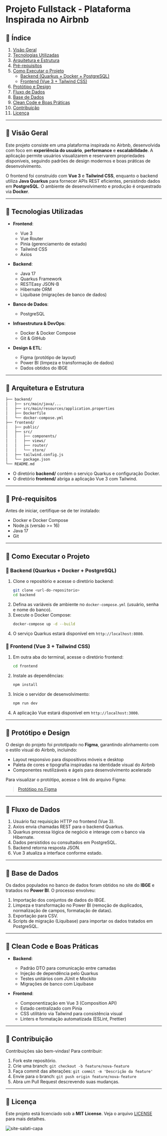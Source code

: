 # Projeto Fullstack - Plataforma Inspirada no Airbnb

## 🔹 Índice

1. [Visão Geral](#visão-geral)
2. [Tecnologias Utilizadas](#tecnologias-utilizadas)
3. [Arquitetura e Estrutura](#arquitetura-e-estrutura)
4. [Pré-requisitos](#pré-requisitos)
5. [Como Executar o Projeto](#como-executar-o-projeto)
   - [Backend (Quarkus + Docker + PostgreSQL)](#backend)
   - [Frontend (Vue 3 + Tailwind CSS)](#frontend)
6. [Protótipo e Design](#protótipo-e-design)
7. [Fluxo de Dados](#fluxo-de-dados)
8. [Base de Dados](#base-de-dados)
9. [Clean Code e Boas Práticas](#clean-code-e-boas-práticas)
10. [Contribuição](#contribuição)
11. [Licença](#licença)

---

## 🔹 Visão Geral

Este projeto consiste em uma plataforma inspirada no Airbnb, desenvolvida com foco em **experiência do usuário**, **performance** e **escalabilidade**. A aplicação permite usuários visualizarem e reservarem propriedades disponíveis, seguindo padrões de design modernos e boas práticas de desenvolvimento.

O frontend foi construído com **Vue 3** e **Tailwind CSS**, enquanto o backend utiliza **Java Quarkus** para fornecer APIs REST eficientes, persistindo dados em **PostgreSQL**. O ambiente de desenvolvimento e produção é orquestrado via **Docker**.

---

## 🔹 Tecnologias Utilizadas

- **Frontend**:
  - Vue 3
  - Vue Router
  - Pinia (gerenciamento de estado)
  - Tailwind CSS
  - Axios

- **Backend**:
  - Java 17
  - Quarkus Framework
  - RESTEasy JSON-B
  - Hibernate ORM
  - Liquibase (migrações de banco de dados)

- **Banco de Dados**:
  - PostgreSQL

- **Infraestrutura & DevOps**:
  - Docker & Docker Compose
  - Git & GitHub

- **Design & ETL**:
  - Figma (protótipo de layout)
  - Power BI (limpeza e transformação de dados)
  - Dados obtidos do IBGE

---

## 🔹 Arquitetura e Estrutura

```bash
├── backend/
│   ├── src/main/java/...
│   ├── src/main/resources/application.properties
│   ├── Dockerfile
│   └── docker-compose.yml
├── frontend/
│   ├── public/
│   ├── src/
│   │   ├── components/
│   │   ├── views/
│   │   ├── router/
│   │   └── store/
│   ├── tailwind.config.js
│   └── package.json
└── README.md
```

- O diretório **backend/** contém o serviço Quarkus e configuração Docker.
- O diretório **frontend/** abriga a aplicação Vue 3 com Tailwind.

---

## 🔹 Pré-requisitos

Antes de iniciar, certifique-se de ter instalado:

- Docker e Docker Compose
- Node.js (versão >= 16)
- Java 17
- Git

---

## 🔹 Como Executar o Projeto

### 🔹 Backend (Quarkus + Docker + PostgreSQL)

1. Clone o repositório e acesse o diretório backend:
   ```bash
   git clone <url-do-repositorio>
   cd backend
   ```
2. Defina as variáveis de ambiente no `docker-compose.yml` (usuário, senha e nome do banco).
3. Execute o Docker Compose:
   ```bash
   docker-compose up -d --build
   ```
4. O serviço Quarkus estará disponível em `http://localhost:8080`.

### 🔹 Frontend (Vue 3 + Tailwind CSS)

1. Em outra aba do terminal, acesse o diretório frontend:
   ```bash
   cd frontend
   ```
2. Instale as dependências:
   ```bash
   npm install
   ```
3. Inicie o servidor de desenvolvimento:
   ```bash
   npm run dev
   ```
4. A aplicação Vue estará disponível em `http://localhost:3000`.

---

## 🔹 Protótipo e Design

O design do projeto foi prototipado no **Figma**, garantindo alinhamento com o estilo visual do Airbnb, incluindo:

- Layout responsivo para dispositivos móveis e desktop
- Paleta de cores e tipografia inspiradas na identidade visual do Airbnb
- Componentes reutilizáveis e ágeis para desenvolvimento acelerado

Para visualizar o protótipo, acesse o link do arquivo Figma:

> [Protótipo no Figma](<link-figma>)

---

## 🔹 Fluxo de Dados

1. Usuário faz requisição HTTP no frontend (Vue 3).
2. Axios envia chamadas REST para o backend Quarkus.
3. Quarkus processa lógica de negócio e interage com o banco via Hibernate.
4. Dados persistidos ou consultados em PostgreSQL.
5. Backend retorna resposta JSON.
6. Vue 3 atualiza a interface conforme estado.

---

## 🔹 Base de Dados

Os dados populados no banco de dados foram obtidos no site do **IBGE** e tratados no **Power BI**. O processo envolveu:

1. Importação dos conjuntos de dados do IBGE.
2. Limpeza e transformação no Power BI (remoção de duplicados, normalização de campos, formatação de datas).
3. Exportação para CSV.
4. Scripts de migração (Liquibase) para importar os dados tratados em PostgreSQL.

---

## 🔹 Clean Code e Boas Práticas

- **Backend**:
  - Padrão DTO para comunicação entre camadas
  - Injeção de dependência pelo Quarkus
  - Testes unitários com JUnit e Mockito
  - Migrações de banco com Liquibase

- **Frontend**:
  - Componentização em Vue 3 (Composition API)
  - Estado centralizado com Pinia
  - CSS utilitário via Tailwind para consistência visual
  - Linters e formatação automatizada (ESLint, Prettier)

---

## 🔹 Contribuição

Contribuições são bem-vindas! Para contribuir:

1. Fork este repositório.
2. Crie uma branch: `git checkout -b feature/nova-feature`
3. Faça commit das alterações: `git commit -m 'Descrição da feature'`
4. Envie para o branch: `git push origin feature/nova-feature`
5. Abra um Pull Request descrevendo suas mudanças.

---

## 🔹 Licença

Este projeto está licenciado sob a **MIT License**. Veja o arquivo [LICENSE](LICENSE) para mais detalhes.

![site-salati-capa](https://github.com/user-attachments/assets/f4789a61-5834-4dc7-a080-cdb0562f4477)


